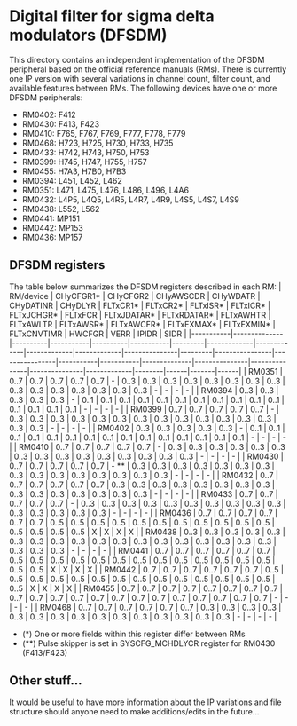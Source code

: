 # Digital filter for sigma delta modulators (DFSDM)
This directory contains an independent implementation of the DFSDM
peripheral based on the official reference manuals (RMs). There is
currently one IP version with several variations in channel count,
filter count, and available features between RMs. The following
devices have one or more DFSDM peripherals:
- RM0402: F412
- RM0430: F413, F423
- RM0410: F765, F767, F769, F777, F778, F779
- RM0468: H723, H725, H730, H733, H735
- RM0433: H742, H743, H750, H753
- RM0399: H745, H747, H755, H757
- RM0455: H7A3, H7B0, H7B3
- RM0394: L451, L452, L462
- RM0351: L471, L475, L476, L486, L496, L4A6
- RM0432: L4P5, L4Q5, L4R5, L4R7, L4R9, L4S5, L4S7, L4S9
- RM0438: L552, L562
- RM0441: MP151
- RM0442: MP153
- RM0436: MP157

## DFSDM registers
The table below summarizes the DFSDM registers described in each RM:
| RM/device | CHyCFGR1*    | CHyCFGR2 | CHyAWSCDR | CHyWDATR | CHyDATINR | CHyDLYR | FLTxCR1*    | FLTxCR2*    | FLTxISR*    | FLTxICR*    | FLTxJCHGR*    | FLTxFCR | FLTxJDATAR*    | FLTxRDATAR*    | FLTxAWHTR | FLTxAWLTR | FLTxAWSR*    | FLTxAWCFR*    | FLTxEXMAX*    | FLTxEXMIN*    | FLTxCNVTIMR | HWCFGR | VERR | IPIDR | SIDR |
|-----------|--------------|----------|-----------|----------|-----------|---------|-------------|-------------|-------------|-------------|---------------|---------|----------------|----------------|-----------|-----------|--------------|---------------|---------------|---------------|-------------|--------|------|-------|------|
| RM0351    |         0..7 |     0..7 |      0..7 |     0..7 |      0..7 | -       |        0..3 |        0..3 |        0..3 |        0..3 |          0..3 |    0..3 |           0..3 |           0..3 |      0..3 |      0..3 |         0..3 |          0..3 |          0..3 |          0..3 |        0..3 | -      | -    | -     | -    |
| RM0394    |         0..3 |     0..3 |      0..3 |     0..3 |      0..3 | -       |        0..1 |        0..1 |        0..1 |        0..1 |          0..1 |    0..1 |           0..1 |           0..1 |      0..1 |      0..1 |         0..1 |          0..1 |          0..1 |          0..1 |        0..1 | -      | -    | -     | -    |
| RM0399    |         0..7 |     0..7 |      0..7 |     0..7 |      0..7 | -       |        0..3 |        0..3 |        0..3 |        0..3 |          0..3 |    0..3 |           0..3 |           0..3 |      0..3 |      0..3 |         0..3 |          0..3 |          0..3 |          0..3 |        0..3 | -      | -    | -     | -    |
| RM0402    |         0..3 |     0..3 |      0..3 |     0..3 |      0..3 | -       |        0..1 |        0..1 |        0..1 |        0..1 |          0..1 |    0..1 |           0..1 |           0..1 |      0..1 |      0..1 |         0..1 |          0..1 |          0..1 |          0..1 |        0..1 | -      | -    | -     | -    |
| RM0410    |         0..7 |     0..7 |      0..7 |     0..7 |      0..7 | -       |        0..3 |        0..3 |        0..3 |        0..3 |          0..3 |    0..3 |           0..3 |           0..3 |      0..3 |      0..3 |         0..3 |          0..3 |          0..3 |          0..3 |        0..3 | -      | -    | -     | -    |
| RM0430    |         0..7 |     0..7 |      0..7 |     0..7 |      0..7 | - **    |        0..3 |        0..3 |        0..3 |        0..3 |          0..3 |    0..3 |           0..3 |           0..3 |      0..3 |      0..3 |         0..3 |          0..3 |          0..3 |          0..3 |        0..3 | -      | -    | -     | -    |
| RM0432    |         0..7 |     0..7 |      0..7 |     0..7 |      0..7 | 0..7    |        0..3 |        0..3 |        0..3 |        0..3 |          0..3 |    0..3 |           0..3 |           0..3 |      0..3 |      0..3 |         0..3 |          0..3 |          0..3 |          0..3 |        0..3 | -      | -    | -     | -    |
| RM0433    |         0..7 |     0..7 |      0..7 |     0..7 |      0..7 | -       |        0..3 |        0..3 |        0..3 |        0..3 |          0..3 |    0..3 |           0..3 |           0..3 |      0..3 |      0..3 |         0..3 |          0..3 |          0..3 |          0..3 |        0..3 | -      | -    | -     | -    |
| RM0436    |         0..7 |     0..7 |      0..7 |     0..7 |      0..7 | 0..7    |        0..5 |        0..5 |        0..5 |        0..5 |          0..5 |    0..5 |           0..5 |           0..5 |      0..5 |      0..5 |         0..5 |          0..5 |          0..5 |          0..5 |        0..5 | X      | X    | X     | X    |
| RM0438    |         0..3 |     0..3 |      0..3 |     0..3 |      0..3 | 0..3    |        0..3 |        0..3 |        0..3 |        0..3 |          0..3 |    0..3 |           0..3 |           0..3 |      0..3 |      0..3 |         0..3 |          0..3 |          0..3 |          0..3 |        0..3 | -      | -    | -     | -    |
| RM0441    |         0..7 |     0..7 |      0..7 |     0..7 |      0..7 | 0..7    |        0..5 |        0..5 |        0..5 |        0..5 |          0..5 |    0..5 |           0..5 |           0..5 |      0..5 |      0..5 |         0..5 |          0..5 |          0..5 |          0..5 |        0..5 | X      | X    | X     | X    |
| RM0442    |         0..7 |     0..7 |      0..7 |     0..7 |      0..7 | 0..7    |        0..5 |        0..5 |        0..5 |        0..5 |          0..5 |    0..5 |           0..5 |           0..5 |      0..5 |      0..5 |         0..5 |          0..5 |          0..5 |          0..5 |        0..5 | X      | X    | X     | X    |
| RM0455    |         0..7 |     0..7 |      0..7 |     0..7 |      0..7 | 0..7    |        0..7 |        0..7 |        0..7 |        0..7 |          0..7 |    0..7 |           0..7 |           0..7 |      0..7 |      0..7 |         0..7 |          0..7 |          0..7 |          0..7 |        0..7 | -      | -    | -     | -    |
| RM0468    |         0..7 |     0..7 |      0..7 |     0..7 |      0..7 | 0..7    |        0..3 |        0..3 |        0..3 |        0..3 |          0..3 |    0..3 |           0..3 |           0..3 |      0..3 |      0..3 |         0..3 |          0..3 |          0..3 |          0..3 |        0..3 | -      | -    | -     | -    |

- (*) One or more fields within this register differ between RMs
- (**) Pulse skipper is set in SYSCFG_MCHDLYCR register for RM0430 (F413/F423)

## Other stuff...
It would be useful to have more information about the IP variations
and file structure should anyone need to make additions/edits in the
future...
